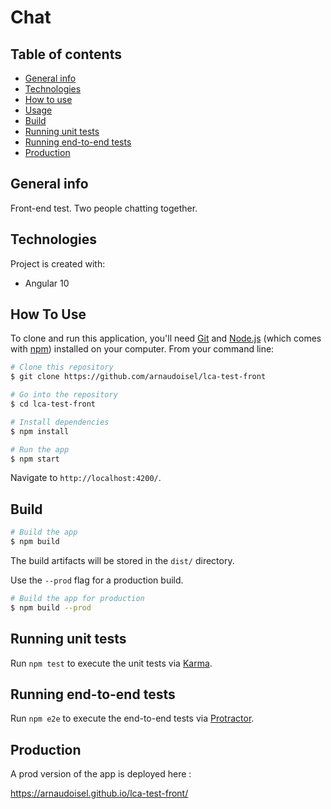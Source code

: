 # Chat

## Table of contents
* [General info](#general-info)
* [Technologies](#technologies)
* [How to use](#how-to-use)
* [Usage](#usage)
* [Build](#build)
* [Running unit tests](#running-unit-tests)
* [Running end-to-end tests](#running-end-to-end-test)
* [Production](#production)

## General info
Front-end test. Two people chatting together.

## Technologies
Project is created with:
* Angular 10

## How To Use

To clone and run this application, you'll need [Git](https://git-scm.com) and [Node.js](https://nodejs.org/en/download/) (which comes with [npm](http://npmjs.com)) installed on your computer. From your command line:

```bash
# Clone this repository
$ git clone https://github.com/arnaudoisel/lca-test-front

# Go into the repository
$ cd lca-test-front

# Install dependencies
$ npm install

# Run the app
$ npm start
```
Navigate to `http://localhost:4200/`.

## Build

```bash
# Build the app
$ npm build
```
The build artifacts will be stored in the `dist/` directory.

Use the `--prod` flag for a production build.

```bash
# Build the app for production
$ npm build --prod
```

## Running unit tests

Run `npm test` to execute the unit tests via [Karma](https://karma-runner.github.io).

## Running end-to-end tests

Run `npm e2e` to execute the end-to-end tests via [Protractor](http://www.protractortest.org/).

## Production

A prod version of the app is deployed here :

https://arnaudoisel.github.io/lca-test-front/

